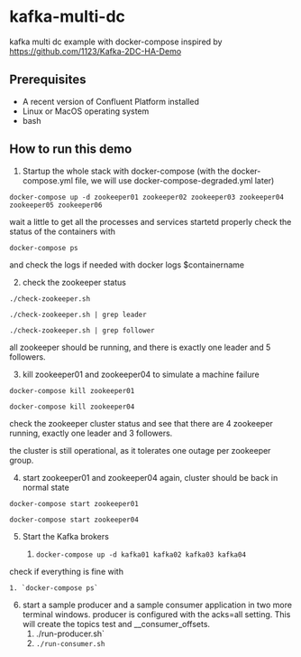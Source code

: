 # kafka-multi-dc

kafka multi dc example with docker-compose 
inspired by https://github.com/1123/Kafka-2DC-HA-Demo

## Prerequisites

* A recent version of Confluent Platform installed
* Linux or MacOS operating system 
* bash



## How to run this demo

1. Startup the whole stack with docker-compose (with the  docker-compose.yml file, we will use docker-compose-degraded.yml later)

`docker-compose up -d zookeeper01 zookeeper02 zookeeper03 zookeeper04 zookeeper05 zookeeper06`


wait a little to get all the processes and services startetd properly
check the status of the containers with

`docker-compose ps`

and check the logs if needed with
docker logs $containername

2. check the zookeeper status 

`./check-zookeeper.sh`

`./check-zookeeper.sh | grep leader`

`./check-zookeeper.sh | grep follower`


all zookeeper should be running, and there is exactly one leader and 5 followers. 


3. kill zookeeper01 and zookeeper04 to simulate a machine failure

`docker-compose kill zookeeper01` 

`docker-compose kill zookeeper04`

check the zookeeper cluster status and see that there are 4 zookeeper running, exactly one leader and 3 followers. 

the cluster is still operational, as it tolerates one outage per zookeeper group.

4. start zookeeper01 and zookeeper04 again, cluster should be back in normal state

`docker-compose start zookeeper01`

`docker-compose start zookeeper04`


5. Start the Kafka brokers

    1. `docker-compose up -d kafka01 kafka02 kafka03 kafka04`

check if everything is fine with

	1. `docker-compose ps`


6. start a sample producer and a sample consumer application in two more terminal windows. 
   producer is configured with the acks=all setting. This will create the topics test and __consumer_offsets.
	1. ./run-producer.sh`
	1. `./run-consumer.sh`